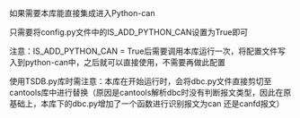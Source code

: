 <!--
 * @Author: seven 865762826@qq.com
 * @Date: 2023-06-11 14:07:18
 * @LastEditors: seven 865762826@qq.com
 * @LastEditTime: 2023-06-11 15:48:44
-->

如果需要本库能直接集成进入Python-can

只需要将config.py文件中的IS_ADD_PYTHON_CAN设置为True即可

注意：IS_ADD_PYTHON_CAN = True后需要调用本库运行一次，将配置文件写入到python-can中，之后就可以直接使用，不需要再做此配置

使用TSDB.py库时需注意：本库在开始运行时，会将dbc.py文件直接剪切至cantools库中进行替换（原因是cantools解析dbc时没有判断报文类型，因此在原基础上，本库下的dbc.py增加了一个函数进行识别报文为can 还是canfd报文）

